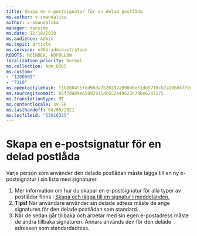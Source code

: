 ```yaml
---
title: Skapa en e-postsignatur för en delad postlåda
ms.author: v-smandalika
author: v-smandalika
manager: dansimp
ms.date: 12/18/2020
ms.audience: Admin
ms.topic: article
ms.service: o365-administration
ROBOTS: NOINDEX, NOFOLLOW
localization_priority: Normal
ms.collection: Adm_O365
ms.custom:
- "1200009"
- "7310"
ms.openlocfilehash: f1b880455fdd96da7b20292a998d8e51db57f0cb7a196d5ff9dcb5ad2e484e25
ms.sourcegitcommit: b5f7da89a650d2915dc652449623c78be6247175
ms.translationtype: MT
ms.contentlocale: sv-SE
ms.lasthandoff: 08/05/2021
ms.locfileid: "53916325"
---
```

# <a name="create-an-email-signature-for-a-shared-mailbox"></a>Skapa en e-postsignatur för en delad postlåda

Varje person som använder den delade postlådan måste lägga till en ny e-postsignatur i sin lista med signaturer.

1. Mer information om hur du skapar en e-postsignatur för alla typer av postlådor finns i [Skapa och lägga till en signatur i meddelanden.](https://support.office.com/article/8ee5d4f4-68fd-464a-a1c1-0e1c80bb27f2)
2. **Tips!** När användare använder sin delade adress måste de ange signaturen för den delade postlådan som standard.
3. När de sedan går tillbaka och arbetar med sin egen e-postadress måste de ändra tillbaka signaturen. Annars används den för den delade adressen som standardadress.
